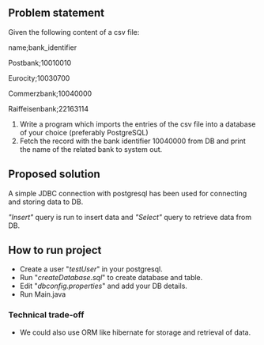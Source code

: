 ## Problem statement
Given the following content of a csv file:

name;bank_identifier

Postbank;10010010
  
Eurocity;10030700
  
Commerzbank;10040000
  
Raiffeisenbank;22163114

1. Write a program which imports the entries of the csv file into a database of your
choice (preferably PostgreSQL)
2. Fetch the record with the bank identifier 10040000 from DB and print the name
of the related bank to system out.

## Proposed solution

A simple JDBC connection with postgresql has been used for connecting and storing data to DB.

*"Insert"* query is run to insert data and *"Select"* query to retrieve data from DB.

## How to run project

- Create a user "_testUser_" in your postgresql.
- Run "_createDatabase.sql_" to create database and table.
- Edit "_dbconfig.properties_" and add your DB details.
- Run Main.java

### Technical trade-off
- We could also use ORM like hibernate for storage and retrieval of data.
